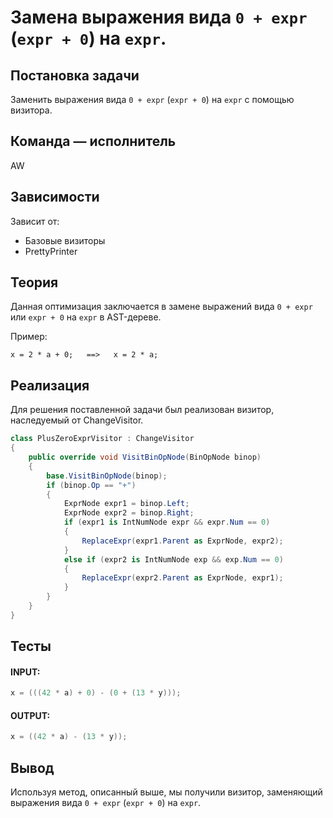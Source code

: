# Замена выражения вида `0 + expr` (`expr + 0`) на `expr`.

## Постановка задачи
Заменить выражения вида `0 + expr` (`expr + 0`) на `expr` с помощью визитора.

## Команда — исполнитель
AW

## Зависимости
Зависит от:
- Базовые визиторы
- PrettyPrinter

## Теория
Данная оптимизация заключается в замене выражений вида `0 + expr` или `expr + 0` на `expr` в AST-дереве.

Пример:
```
x = 2 * a + 0;   ==>   x = 2 * a;
```

## Реализация
Для решения поставленной задачи был реализован визитор, наследуемый от ChangeVisitor.

```csharp
class PlusZeroExprVisitor : ChangeVisitor
{
    public override void VisitBinOpNode(BinOpNode binop)
    {
        base.VisitBinOpNode(binop);
        if (binop.Op == "+")
        {
            ExprNode expr1 = binop.Left;
            ExprNode expr2 = binop.Right;
            if (expr1 is IntNumNode expr && expr.Num == 0)
            {
                ReplaceExpr(expr1.Parent as ExprNode, expr2);
            }
            else if (expr2 is IntNumNode exp && exp.Num == 0)
            {
                ReplaceExpr(expr2.Parent as ExprNode, expr1);
            }
        }
    }
}
```

## Тесты
#### INPUT: 
```csharp
x = (((42 * a) + 0) - (0 + (13 * y)));
```
#### OUTPUT:
```csharp
x = ((42 * a) - (13 * y));
```

## Вывод
Используя метод, описанный выше, мы получили визитор, заменяющий выражения вида `0 + expr` (`expr + 0`) на `expr`.
